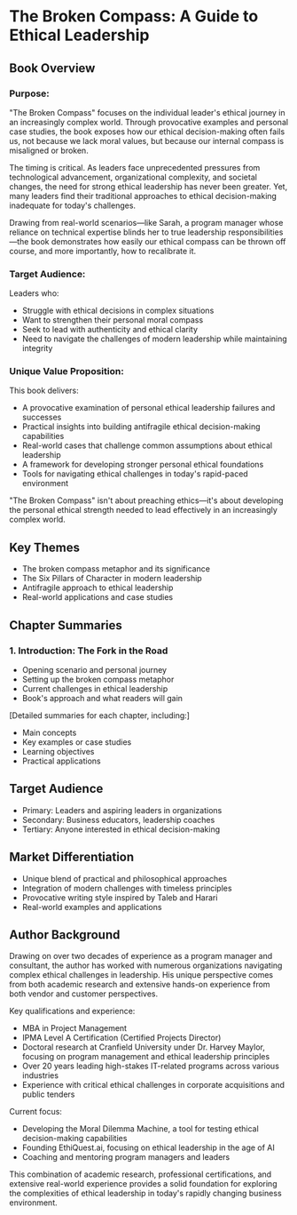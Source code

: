 # The Broken Compass: A Guide to Ethical Leadership

## Book Overview

### Purpose:
"The Broken Compass" focuses on the individual leader's ethical journey in an increasingly complex world. Through provocative examples and personal case studies, the book exposes how our ethical decision-making often fails us, not because we lack moral values, but because our internal compass is misaligned or broken.

The timing is critical. As leaders face unprecedented pressures from technological advancement, organizational complexity, and societal changes, the need for strong ethical leadership has never been greater. Yet, many leaders find their traditional approaches to ethical decision-making inadequate for today's challenges.

Drawing from real-world scenarios—like Sarah, a program manager whose reliance on technical expertise blinds her to true leadership responsibilities—the book demonstrates how easily our ethical compass can be thrown off course, and more importantly, how to recalibrate it.

### Target Audience:
Leaders who:
- Struggle with ethical decisions in complex situations
- Want to strengthen their personal moral compass
- Seek to lead with authenticity and ethical clarity
- Need to navigate the challenges of modern leadership while maintaining integrity

### Unique Value Proposition:
This book delivers:
- A provocative examination of personal ethical leadership failures and successes
- Practical insights into building antifragile ethical decision-making capabilities
- Real-world cases that challenge common assumptions about ethical leadership
- A framework for developing stronger personal ethical foundations
- Tools for navigating ethical challenges in today's rapid-paced environment

"The Broken Compass" isn't about preaching ethics—it's about developing the personal ethical strength needed to lead effectively in an increasingly complex world.

## Key Themes
- The broken compass metaphor and its significance
- The Six Pillars of Character in modern leadership
- Antifragile approach to ethical leadership
- Real-world applications and case studies

## Chapter Summaries

### 1. Introduction: The Fork in the Road
- Opening scenario and personal journey
- Setting up the broken compass metaphor
- Current challenges in ethical leadership
- Book's approach and what readers will gain

[Detailed summaries for each chapter, including:]
- Main concepts
- Key examples or case studies
- Learning objectives
- Practical applications

## Target Audience
- Primary: Leaders and aspiring leaders in organizations
- Secondary: Business educators, leadership coaches
- Tertiary: Anyone interested in ethical decision-making

## Market Differentiation
- Unique blend of practical and philosophical approaches
- Integration of modern challenges with timeless principles
- Provocative writing style inspired by Taleb and Harari
- Real-world examples and applications

## Author Background

Drawing on over two decades of experience as a program manager and consultant, the author has worked with numerous organizations navigating complex ethical challenges in leadership. His unique perspective comes from both academic research and extensive hands-on experience from both vendor and customer perspectives.

Key qualifications and experience:
- MBA in Project Management
- IPMA Level A Certification (Certified Projects Director)
- Doctoral research at Cranfield University under Dr. Harvey Maylor, focusing on program management and ethical leadership principles
- Over 20 years leading high-stakes IT-related programs across various industries
- Experience with critical ethical challenges in corporate acquisitions and public tenders

Current focus:
- Developing the Moral Dilemma Machine, a tool for testing ethical decision-making capabilities
- Founding EthiQuest.ai, focusing on ethical leadership in the age of AI
- Coaching and mentoring program managers and leaders

This combination of academic research, professional certifications, and extensive real-world experience provides a solid foundation for exploring the complexities of ethical leadership in today's rapidly changing business environment.